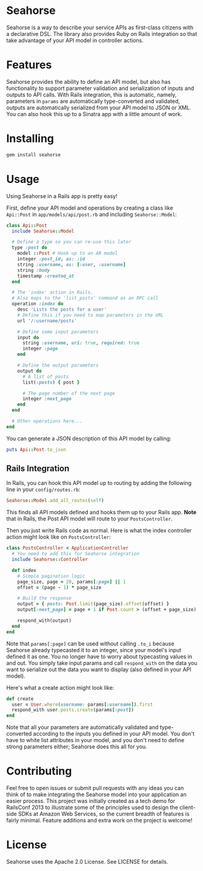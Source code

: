# Seahorse

Seahorse is a way to describe your service APIs as first-class citizens with
a declarative DSL. The library also provides Ruby on Rails integration so that
take advantage of your API model in controller actions.

# Features

Seahorse provides the ability to define an API model, but also has functionality
to support parameter validation and serialization of inputs and outputs to API
calls. With Rails integration, this is automatic, namely, parameters in
`params` are automatically type-converted and validated, outputs are
automatically serialized from your API model to JSON or XML. You can also hook
this up to a Sinatra app with a little amount of work.

# Installing

```sh
gem install seahorse
```

# Usage

Using Seahorse in a Rails app is pretty easy!

First, define your API model and operations by creating a class like
`Api::Post` in `app/models/api/post.rb` and including `Seahorse::Model`:

```ruby
class Api::Post
  include Seahorse::Model

  # Define a type so you can re-use this later
  type :post do
    model ::Post # Hook up to an AR model
    integer :post_id, as: :id
    string :username, as: [:user, :username]
    string :body
    timestamp :created_at
  end

  # The 'index' action in Rails.
  # Also maps to the 'list_posts' command as an RPC call
  operation :index do
    desc 'Lists the posts for a user'
    # Define this if you need to map parameters in the URL
    url '/:username/posts'

    # Define some input parameters
    input do
      string :username, uri: true, required: true
      integer :page
    end

    # Define the output parameters
    output do
      # A list of posts
      list(:posts) { post }

      # The page number of the next page
      integer :next_page
    end
  end

  # Other operations here...
end
```

You can generate a JSON description of this API model by calling:

```ruby
puts Api::Post.to_json
```

## Rails Integration

In Rails, you can hook this API model up to routing by adding the following line
in your `config/routes.rb`:

```ruby
Seahorse::Model.add_all_routes(self)
```

This finds all API models defined and hooks them up to your Rails app.
**Note** that in Rails, the Post API model will route to your `PostsController`.

Then you just write Rails code as normal. Here is what the index controller
action might look like on `PostsController`:

```ruby
class PostsController < ApplicationController
  # You need to add this for Seahorse integration
  include Seahorse::Controller

  def index
    # Simple pagination logic
    page_size, page = 20, params[:page] || 1
    offset = (page - 1) * page_size

    # Build the response
    output = { posts: Post.limit(page_size).offset(offset) }
    output[:next_page] = page + 1 if Post.count > (offset + page_size)

    respond_with(output)
  end
end
```

Note that `params[:page]` can be used without calling `.to_i` because Seahorse
already typecasted it to an integer, since your model's input defined it as one.
You no longer have to worry about typecasting values in and out. You simply
take input params and call `respond_with` on the data you want to serialize
out the data you want to display (also defined in your API model).

Here's what a create action might look like:

```ruby
def create
  user = User.where(username: params[:username]).first
  respond_with user.posts.create(params[:post])
end
```

Note that all your parameters are automatically validated and type-converted
according to the inputs you defined in your API model. You don't have to white
list attributes in your model, and you don't need to define strong parameters
either; Seahorse does this all for you.

# Contributing

Feel free to open issues or submit pull requests with any ideas you can think
of to make integrating the Seahorse model into your application an easier
process. This project was initially created as a tech demo for RailsConf 2013
to illustrate some of the principles used to design the client-side SDKs at
Amazon Web Services, so the current breadth of features is fairly minimal.
Feature additions and extra work on the project is welcome!

# License

Seahorse uses the Apache 2.0 License. See LICENSE for details.
